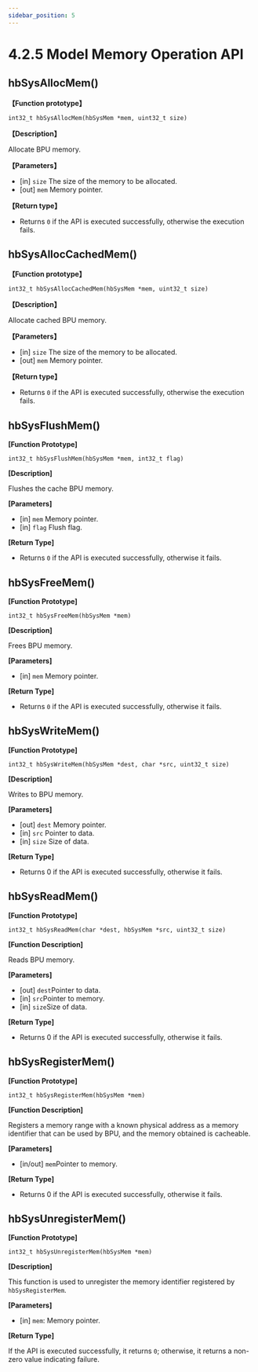 ```yaml
---
sidebar_position: 5
---
```

# 4.2.5 Model Memory Operation API

## hbSysAllocMem()

**【Function prototype】** 

``int32_t hbSysAllocMem(hbSysMem *mem, uint32_t size)``

**【Description】** 

Allocate BPU memory.

**【Parameters】**

- [in] ``size``  The size of the memory to be allocated.
- [out] ``mem``  Memory pointer.

**【Return type】** 

- Returns ``0`` if the API is executed successfully, otherwise the execution fails.

## hbSysAllocCachedMem()

**【Function prototype】** 

``int32_t hbSysAllocCachedMem(hbSysMem *mem, uint32_t size)``

**【Description】** 

Allocate cached BPU memory.

**【Parameters】**

- [in] ``size``  The size of the memory to be allocated.
- [out] ``mem``  Memory pointer.

**【Return type】**

- Returns ``0`` if the API is executed successfully, otherwise the execution fails.

## hbSysFlushMem()

**[Function Prototype]**

``int32_t hbSysFlushMem(hbSysMem *mem, int32_t flag)``

**[Description]**

Flushes the cache BPU memory.

**[Parameters]**

- [in]  ``mem``               Memory pointer.
- [in]  ``flag``              Flush flag.

**[Return Type]**

- Returns ``0`` if the API is executed successfully, otherwise it fails.

## hbSysFreeMem()


**[Function Prototype]**

``int32_t hbSysFreeMem(hbSysMem *mem)``

**[Description]**

Frees BPU memory.

**[Parameters]**

- [in]  ``mem``               Memory pointer.

**[Return Type]**

- Returns ``0`` if the API is executed successfully, otherwise it fails.

## hbSysWriteMem()


**[Function Prototype]**

``int32_t hbSysWriteMem(hbSysMem *dest, char *src, uint32_t size)``

**[Description]**

Writes to BPU memory.

**[Parameters]**

- [out] `dest`  Memory pointer.
- [in] `src`    Pointer to data.
- [in] `size`   Size of data.

**[Return Type]**

- Returns 0 if the API is executed successfully, otherwise it fails.

## hbSysReadMem()


**[Function Prototype]**  

``int32_t hbSysReadMem(char *dest, hbSysMem *src, uint32_t size)``

**[Function Description]** 

Reads BPU memory.

**[Parameters]**

- [out] `dest`Pointer to data.
- [in] `src`Pointer to memory.
- [in] `size`Size of data.

**[Return Type]**

- Returns 0 if the API is executed successfully, otherwise it fails.

## hbSysRegisterMem()


**[Function Prototype]**  

``int32_t hbSysRegisterMem(hbSysMem *mem)``

**[Function Description]** 

Registers a memory range with a known physical address as a memory identifier that can be used by BPU, and the memory obtained is cacheable.

**[Parameters]**

- [in/out] `mem`Pointer to memory.

**[Return Type]**

- Returns 0 if the API is executed successfully, otherwise it fails.

## hbSysUnregisterMem()


**[Function Prototype]**

``int32_t hbSysUnregisterMem(hbSysMem *mem)``

**[Description]**

This function is used to unregister the memory identifier registered by ``hbSysRegisterMem``.

**[Parameters]**

- [in] ``mem``: Memory pointer.

**[Return Type]**

If the API is executed successfully, it returns ``0``; otherwise, it returns a non-zero value indicating failure.